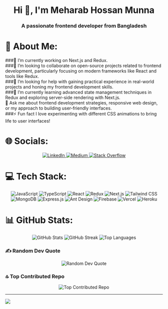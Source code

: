 <h1 align="center">Hi 👋, I'm Meharab Hossan Munna</h1>
<h3 align="center">A passionate frontend developer from Bangladesh</h3>


# 💫 About Me:
###🔭 I’m currently working on Next.js and Redux.<br> ###👯 I’m looking to collaborate on open-source projects related to frontend development, particularly focusing on modern frameworks like React and tools like Redux.<br>###🤝 I’m looking for help with gaining practical experience in real-world projects and honing my frontend development skills.<br> ###🌱 I’m currently learning advanced state management techniques in Redux and exploring server-side rendering with Next.js.<br>💬 Ask me about frontend development strategies, responsive web design, or my approach to building user-friendly interfaces.<br>###⚡ Fun fact I love experimenting with different CSS animations to bring life to user interfaces!


# 🌐 Socials:
<div align="center"> <a href="https://www.linkedin.com/in/mehrabhossain1" target="_blank"> <img src="https://img.shields.io/badge/LinkedIn-%230077B5.svg?style=for-the-badge&logo=linkedin&logoColor=white" alt="LinkedIn"> </a> <a href="https://medium.com/@mehrabmunna" target="_blank"> <img src="https://img.shields.io/badge/Medium-12100E.svg?style=for-the-badge&logo=medium&logoColor=white" alt="Medium"> </a> <a href="https://stackoverflow.com/users/21112903" target="_blank"> <img src="https://img.shields.io/badge/-StackOverflow-FE7A16?style=for-the-badge&logo=stack-overflow&logoColor=white" alt="Stack Overflow"> </a> </div>

# 💻 Tech Stack:
<div align="center"> <img src="https://img.shields.io/badge/javascript-%23323330.svg?style=for-the-badge&logo=javascript&logoColor=%23F7DF1E" alt="JavaScript" /> <img src="https://img.shields.io/badge/typescript-%23007ACC.svg?style=for-the-badge&logo=typescript&logoColor=white" alt="TypeScript" /> <img src="https://img.shields.io/badge/react-%2320232a.svg?style=for-the-badge&logo=react&logoColor=%2361DAFB" alt="React" /> <img src="https://img.shields.io/badge/redux-%23593d88.svg?style=for-the-badge&logo=redux&logoColor=white" alt="Redux" /> <img src="https://img.shields.io/badge/next.js-black?style=for-the-badge&logo=next.js&logoColor=white" alt="Next.js" /> <img src="https://img.shields.io/badge/tailwindcss-%2338B2AC.svg?style=for-the-badge&logo=tailwind-css&logoColor=white" alt="Tailwind CSS" /> <img src="https://img.shields.io/badge/mongodb-%234ea94b.svg?style=for-the-badge&logo=mongodb&logoColor=white" alt="MongoDB" /> <img src="https://img.shields.io/badge/express.js-%23404d59.svg?style=for-the-badge&logo=express&logoColor=%2361DAFB" alt="Express.js" /> <img src="https://img.shields.io/badge/ant_design-%230170FE.svg?style=for-the-badge&logo=ant-design&logoColor=white" alt="Ant Design" /> <img src="https://img.shields.io/badge/firebase-%23039BE5.svg?style=for-the-badge&logo=firebase&logoColor=white" alt="Firebase" /> <img src="https://img.shields.io/badge/vercel-%23000000.svg?style=for-the-badge&logo=vercel&logoColor=white" alt="Vercel" /> <img src="https://img.shields.io/badge/heroku-%23430098.svg?style=for-the-badge&logo=heroku&logoColor=white" alt="Heroku" /> </div>

# 📊 GitHub Stats:
<div align="center"> <img src="https://github-readme-stats.vercel.app/api?username=mehrabhossain1&theme=radical&hide_border=true&include_all_commits=false&count_private=false" alt="GitHub Stats" /> <img src="https://github-readme-streak-stats.herokuapp.com/?user=mehrabhossain1&theme=radical&hide_border=true" alt="GitHub Streak" /> <img src="https://github-readme-stats.vercel.app/api/top-langs/?username=mehrabhossain1&theme=radical&hide_border=true&include_all_commits=false&count_private=false&layout=compact" alt="Top Languages" /> </div>

### ✍️ Random Dev Quote
<div align="center"> <img src="https://quotes-github-readme.vercel.app/api?type=horizontal&theme=radical" alt="Random Dev Quote" /> </div>

### 🔝 Top Contributed Repo
<div align="center"> <img src="https://github-contributor-stats.vercel.app/api?username=mehrabhossain1&limit=5&theme=radical&combine_all_yearly_contributions=true" alt="Top Contributed Repo" /> </div>

---
[![](https://visitcount.itsvg.in/api?id=mehrabhossain1&icon=0&color=0)](https://visitcount.itsvg.in)

<!-- Proudly created with GPRM ( https://gprm.itsvg.in ) -->
